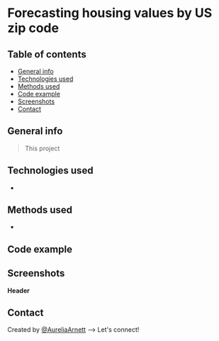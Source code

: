 # Forecasting housing values by US zip code

## Table of contents
* [General info](#general-info)
* [Technologies used](#technologies-used)
* [Methods used](#methods-used)
* [Code example](#code-example)
* [Screenshots](#screenshots)
* [Contact](#contact)

## General info
> This project 

## Technologies used
* 

## Methods used
* 

## Code example


## Screenshots
**Header** 

## Contact
Created by [@AureliaArnett](https://twitter.com/AureliaArnett) --> Let's connect!
